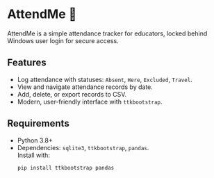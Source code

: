 # AttendMe 📝  

AttendMe is a simple attendance tracker for educators, locked behind Windows user login for secure access.  

## Features  
- Log attendance with statuses: `Absent`, `Here`, `Excluded`, `Travel`.  
- View and navigate attendance records by date.  
- Add, delete, or export records to CSV.  
- Modern, user-friendly interface with `ttkbootstrap`.  

## Requirements  
- Python 3.8+  
- Dependencies: `sqlite3`, `ttkbootstrap`, `pandas`.  
  Install with:  
  ```bash
  pip install ttkbootstrap pandas
